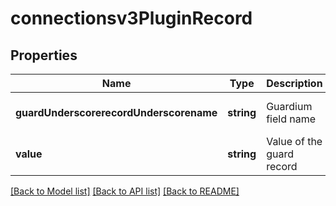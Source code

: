 # connectionsv3PluginRecord

## Properties
Name | Type | Description | Notes
------------ | ------------- | ------------- | -------------
**guardUnderscorerecordUnderscorename** | **string** | Guardium field name | [optional] [default to null]
**value** | **string** | Value of the guard record | [optional] [default to null]

[[Back to Model list]](../README.md#documentation-for-models) [[Back to API list]](../README.md#documentation-for-api-endpoints) [[Back to README]](../README.md)


